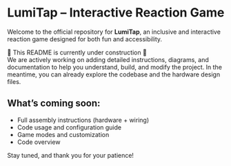 # LumiTap – Interactive Reaction Game

Welcome to the official repository for **LumiTap**, an inclusive and interactive reaction game designed for both fun and accessibility.

🚧 This README is currently under construction 🚧  
We are actively working on adding detailed instructions, diagrams, and documentation to help you understand, build, and modify the project. In the meantime, you can already explore the codebase and the hardware design files.

## What’s coming soon:
- Full assembly instructions (hardware + wiring)
- Code usage and configuration guide
- Game modes and customization
- Code overview

Stay tuned, and thank you for your patience!
